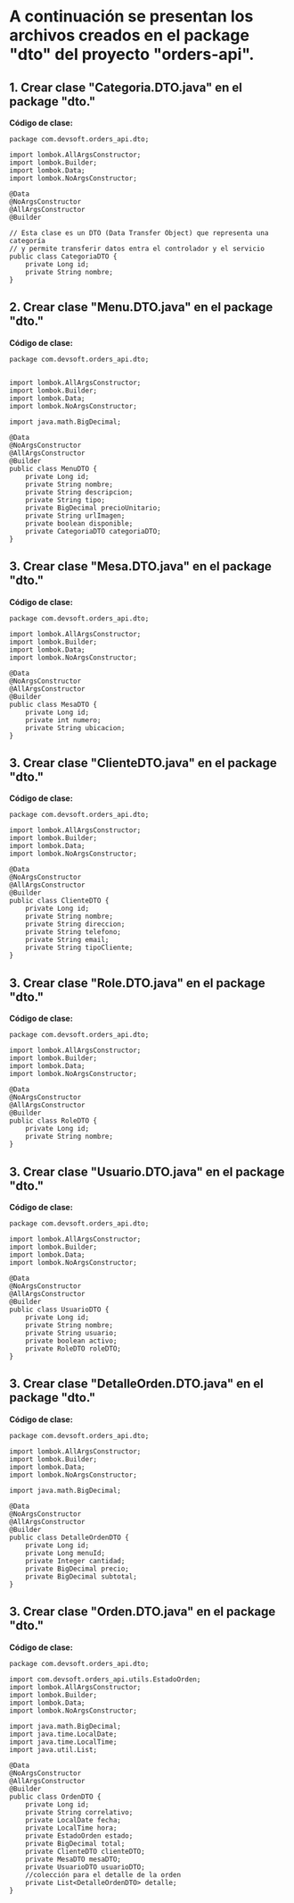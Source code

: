 # A continuación se presentan los archivos creados en el package "dto" del proyecto "orders-api".

## 1. Crear clase "Categoria.DTO.java" en el package "dto."

**Código de clase:**

```
package com.devsoft.orders_api.dto;

import lombok.AllArgsConstructor;
import lombok.Builder;
import lombok.Data;
import lombok.NoArgsConstructor;

@Data
@NoArgsConstructor
@AllArgsConstructor
@Builder

// Esta clase es un DTO (Data Transfer Object) que representa una categoría
// y permite transferir datos entra el controlador y el servicio
public class CategoriaDTO {
    private Long id;
    private String nombre;
}
```

## 2. Crear clase "Menu.DTO.java" en el package "dto."

**Código de clase:**

```
package com.devsoft.orders_api.dto;


import lombok.AllArgsConstructor;
import lombok.Builder;
import lombok.Data;
import lombok.NoArgsConstructor;

import java.math.BigDecimal;

@Data
@NoArgsConstructor
@AllArgsConstructor
@Builder
public class MenuDTO {
    private Long id;
    private String nombre;
    private String descripcion;
    private String tipo;
    private BigDecimal precioUnitario;
    private String urlImagen;
    private boolean disponible;
    private CategoriaDTO categoriaDTO;
}
```

## 3. Crear clase "Mesa.DTO.java" en el package "dto."

**Código de clase:**

```
package com.devsoft.orders_api.dto;

import lombok.AllArgsConstructor;
import lombok.Builder;
import lombok.Data;
import lombok.NoArgsConstructor;

@Data
@NoArgsConstructor
@AllArgsConstructor
@Builder
public class MesaDTO {
    private Long id;
    private int numero;
    private String ubicacion;
}
```


## 3. Crear clase "ClienteDTO.java" en el package "dto."

**Código de clase:**

```
package com.devsoft.orders_api.dto;

import lombok.AllArgsConstructor;
import lombok.Builder;
import lombok.Data;
import lombok.NoArgsConstructor;

@Data
@NoArgsConstructor
@AllArgsConstructor
@Builder
public class ClienteDTO {
    private Long id;
    private String nombre;
    private String direccion;
    private String telefono;
    private String email;
    private String tipoCliente;
}
```


## 3. Crear clase "Role.DTO.java" en el package "dto."

**Código de clase:**

```
package com.devsoft.orders_api.dto;

import lombok.AllArgsConstructor;
import lombok.Builder;
import lombok.Data;
import lombok.NoArgsConstructor;

@Data
@NoArgsConstructor
@AllArgsConstructor
@Builder
public class RoleDTO {
    private Long id;
    private String nombre;
}
```


## 3. Crear clase "Usuario.DTO.java" en el package "dto."

**Código de clase:**

```
package com.devsoft.orders_api.dto;

import lombok.AllArgsConstructor;
import lombok.Builder;
import lombok.Data;
import lombok.NoArgsConstructor;

@Data
@NoArgsConstructor
@AllArgsConstructor
@Builder
public class UsuarioDTO {
    private Long id;
    private String nombre;
    private String usuario;
    private boolean activo;
    private RoleDTO roleDTO;
}
```


## 3. Crear clase "DetalleOrden.DTO.java" en el package "dto."

**Código de clase:**

```
package com.devsoft.orders_api.dto;

import lombok.AllArgsConstructor;
import lombok.Builder;
import lombok.Data;
import lombok.NoArgsConstructor;

import java.math.BigDecimal;

@Data
@NoArgsConstructor
@AllArgsConstructor
@Builder
public class DetalleOrdenDTO {
    private Long id;
    private Long menuId;
    private Integer cantidad;
    private BigDecimal precio;
    private BigDecimal subtotal;
}
```


## 3. Crear clase "Orden.DTO.java" en el package "dto."

**Código de clase:**

```
package com.devsoft.orders_api.dto;

import com.devsoft.orders_api.utils.EstadoOrden;
import lombok.AllArgsConstructor;
import lombok.Builder;
import lombok.Data;
import lombok.NoArgsConstructor;

import java.math.BigDecimal;
import java.time.LocalDate;
import java.time.LocalTime;
import java.util.List;

@Data
@NoArgsConstructor
@AllArgsConstructor
@Builder
public class OrdenDTO {
    private Long id;
    private String correlativo;
    private LocalDate fecha;
    private LocalTime hora;
    private EstadoOrden estado;
    private BigDecimal total;
    private ClienteDTO clienteDTO;
    private MesaDTO mesaDTO;
    private UsuarioDTO usuarioDTO;
    //colección para el detalle de la orden
    private List<DetalleOrdenDTO> detalle;
}
```
